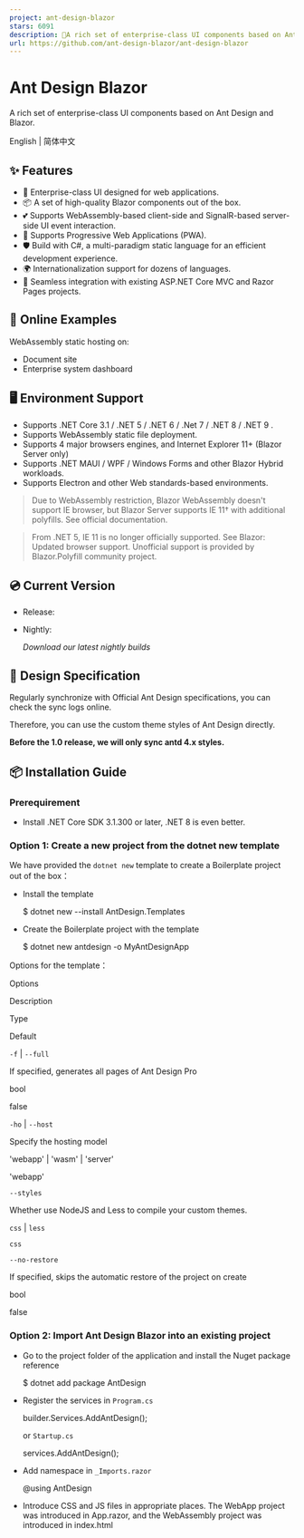 ```yaml
---
project: ant-design-blazor
stars: 6091
description: 🌈A rich set of enterprise-class UI components based on Ant Design and Blazor.
url: https://github.com/ant-design-blazor/ant-design-blazor
---
```


Ant Design Blazor
=================

A rich set of enterprise-class UI components based on Ant Design and Blazor.

English | 简体中文

✨ Features
----------

-   🌈 Enterprise-class UI designed for web applications.
-   📦 A set of high-quality Blazor components out of the box.
-   💕 Supports WebAssembly-based client-side and SignalR-based server-side UI event interaction.
-   🎨 Supports Progressive Web Applications (PWA).
-   🛡 Build with C#, a multi-paradigm static language for an efficient development experience.
-   🌍 Internationalization support for dozens of languages.
-   🎁 Seamless integration with existing ASP.NET Core MVC and Razor Pages projects.

🌈 Online Examples
------------------

WebAssembly static hosting on:

-   Document site
-   Enterprise system dashboard

🖥 Environment Support
----------------------

-   Supports .NET Core 3.1 / .NET 5 / .NET 6 / .Net 7 / .NET 8 / .NET 9 .
-   Supports WebAssembly static file deployment.
-   Supports 4 major browsers engines, and Internet Explorer 11+ (Blazor Server only)
-   Supports .NET MAUI / WPF / Windows Forms and other Blazor Hybrid workloads.
-   Supports Electron and other Web standards-based environments.

> Due to WebAssembly restriction, Blazor WebAssembly doesn't support IE browser, but Blazor Server supports IE 11† with additional polyfills. See official documentation.

> From .NET 5, IE 11 is no longer officially supported. See Blazor: Updated browser support. Unofficial support is provided by Blazor.Polyfill community project.

💿 Current Version
------------------

-   Release:
    
-   Nightly:
    
    _Download our latest nightly builds_
    

🎨 Design Specification
-----------------------

Regularly synchronize with Official Ant Design specifications, you can check the sync logs online.

Therefore, you can use the custom theme styles of Ant Design directly.

**Before the 1.0 release, we will only sync antd 4.x styles.**

📦 Installation Guide
---------------------

### Prerequirement

-   Install .NET Core SDK 3.1.300 or later, .NET 8 is even better.

### Option 1: Create a new project from the dotnet new template

We have provided the `dotnet new` template to create a Boilerplate project out of the box：

-   Install the template
    
    $ dotnet new --install AntDesign.Templates
    
-   Create the Boilerplate project with the template
    
    $ dotnet new antdesign -o MyAntDesignApp
    

Options for the template：

Options

Description

Type

Default

`-f` | `--full`

If specified, generates all pages of Ant Design Pro

bool

false

`-ho` | `--host`

Specify the hosting model

'webapp' | 'wasm' | 'server'

'webapp'

`--styles`

Whether use NodeJS and Less to compile your custom themes.

`css` | `less`

`css`

`--no-restore`

If specified, skips the automatic restore of the project on create

bool

false

### Option 2: Import Ant Design Blazor into an existing project

-   Go to the project folder of the application and install the Nuget package reference
    
    $ dotnet add package AntDesign
    
-   Register the services in `Program.cs`
    
    builder.Services.AddAntDesign();
    
    or `Startup.cs`
    
    services.AddAntDesign();
    
-   Add namespace in `_Imports.razor`
    
    @using AntDesign
    
-   Introduce CSS and JS files in appropriate places. The WebApp project was introduced in App.razor, and the WebAssembly project was introduced in index.html
    
      <link href\="\_content/AntDesign/css/ant-design-blazor.css" rel\="stylesheet"\>
      <script src\="\_content/AntDesign/js/ant-design-blazor.js"\></script\>
    
-   To display the pop-up component dynamically, you need to add the `<AntContainer />` component in `App.razor`.
    
    -   For Blazor WebApp, you also need to specify render mode to `<Routes />` for interactivity.
    
    <Routes @rendermode="RenderMode.InteractiveAuto" />            <-- specify the rendermode ✨
    + <AntContainer @rendermode="RenderMode.InteractiveAuto" />    <-- add this component ✨
    
    -   For legacy blazor apps just add a line of code:
    
    <Router AppAssembly="@typeof(MainLayout).Assembly">
        <Found Context="routeData">
            <RouteView RouteData="routeData" DefaultLayout="@typeof(MainLayout)" />
        </Found>
        <NotFound>
            <LayoutView Layout="@typeof(MainLayout)">
                <Result Status="404" />
            </LayoutView>
        </NotFound>
    </Router>
    
    +  <AntContainer />   <-- add this component ✨
    
-   Finally, it can be referenced in the `.razor` component!
    
    <Button Type\="@ButtonType.Primary"\>Hello World!</Button\>
    

🔨 Development
--------------

### Gitpod

Click the button below to start a new workspace for development for free.

### Local

-   Install .NET Core SDK 9.0.100 or later.
    
-   Install Node.js (only for building style files and interoperable TypeScript files)
    
-   Clone to local development
    
    $ git clone https://github.com/ant-design-blazor/ant-design-blazor.git
    $ cd ant-design-blazor
    $ npm install
    $ dotnet build ./site/AntDesign.Docs.Build/AntDesign.Docs.Build.csproj
    $ npm start
    
-   Visit https://localhost:5001 in your supported browser and check local development documentation for details.
    
    > Visual Studio 2022 is recommended for development.
    

🔗 Links
--------

-   Ant Design Blazor Documentation
-   Official Blazor Documentation
-   MS Learn for Blazor Tutorial

🗺 Roadmap
----------

Check out this issue to learn about our development plans for the 1.0 release.

You can also find the latest news about the features we will implement in the future with antd5.0 style.

🤝 Contributing
---------------

If you would like to contribute, feel free to create a Pull Request, or give us Bug Report.

💕 Donation
-----------

This project is an MIT-licensed open source project. In order to achieve better and sustainable development of the project, we expect to gain more backers. We will use the proceeds for community operations and promotion. You can support us in any of the following ways:

-   OpenCollective
-   Wechat
-   Alipay

We will put the detailed donation records on the backer list.

❓ Community Support
-------------------

If you encounter any problems in the process, feel free to ask for help via following channels. We also encourage experienced users to help newcomers.

-   
-   Scan QR Code with DingTalk

Contributors
------------

This project exists thanks to all the people who contribute.

Code of Conduct
---------------

This project has adopted the code of conduct defined by the Contributor Covenant to clarify expected behavior in our community. For more information see the .NET Foundation Code of Conduct.

☀️ License
----------

.NET Foundation
---------------

This project is supported by the .NET Foundation.
